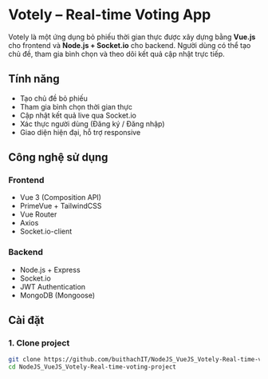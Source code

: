 # Votely – Real-time Voting App

Votely là một ứng dụng bỏ phiếu thời gian thực được xây dựng bằng **Vue.js** cho frontend và **Node.js + Socket.io** cho backend. Người dùng có thể tạo chủ đề, tham gia bình chọn và theo dõi kết quả cập nhật trực tiếp.

## Tính năng

- Tạo chủ đề bỏ phiếu
- Tham gia bình chọn thời gian thực
- Cập nhật kết quả live qua Socket.io
- Xác thực người dùng (Đăng ký / Đăng nhập)
- Giao diện hiện đại, hỗ trợ responsive

## Công nghệ sử dụng

### Frontend

- Vue 3 (Composition API)
- PrimeVue + TailwindCSS
- Vue Router
- Axios
- Socket.io-client

### Backend

- Node.js + Express
- Socket.io
- JWT Authentication
- MongoDB (Mongoose)

## Cài đặt

### 1. Clone project

```bash
git clone https://github.com/buithachIT/NodeJS_VueJS_Votely-Real-time-voting-project.git
cd NodeJS_VueJS_Votely-Real-time-voting-project
```
